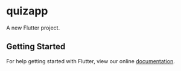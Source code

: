 # quizapp

A new Flutter project.

## Getting Started

For help getting started with Flutter, view our online
[documentation](https://flutter.io/).
